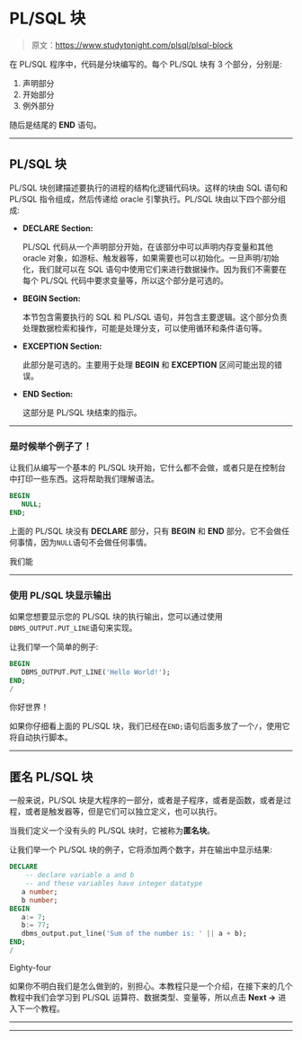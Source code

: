 # PL/SQL 块

> 原文：<https://www.studytonight.com/plsql/plsql-block>

在 PL/SQL 程序中，代码是分块编写的。每个 PL/SQL 块有 3 个部分，分别是:

1.  声明部分
2.  开始部分
3.  例外部分

随后是结尾的 **END** 语句。

* * *

## PL/SQL 块

PL/SQL 块创建描述要执行的进程的结构化逻辑代码块。这样的块由 SQL 语句和 PL/SQL 指令组成，然后传递给 oracle 引擎执行。PL/SQL 块由以下四个部分组成:

*   **DECLARE Section:**

    PL/SQL 代码从一个声明部分开始，在该部分中可以声明内存变量和其他 oracle 对象，如游标、触发器等，如果需要也可以初始化。一旦声明/初始化，我们就可以在 SQL 语句中使用它们来进行数据操作。因为我们不需要在每个 PL/SQL 代码中要求变量等，所以这个部分是可选的。

*   **BEGIN Section:**

    本节包含需要执行的 SQL 和 PL/SQL 语句，并包含主要逻辑。这个部分负责处理数据检索和操作，可能是处理分支，可以使用循环和条件语句等。

*   **EXCEPTION Section:**

    此部分是可选的。主要用于处理 **BEGIN** 和 **EXCEPTION** 区间可能出现的错误。

*   **END Section:**

    这部分是 PL/SQL 块结束的指示。

* * *

### 是时候举个例子了！

让我们从编写一个基本的 PL/SQL 块开始，它什么都不会做，或者只是在控制台中打印一些东西。这将帮助我们理解语法。

```sql
BEGIN
   NULL;
END;
```

上面的 PL/SQL 块没有 **DECLARE** 部分，只有 **BEGIN** 和 **END** 部分。它不会做任何事情，因为`NULL`语句不会做任何事情。

我们能

* * *

### 使用 PL/SQL 块显示输出

如果您想要显示您的 PL/SQL 块的执行输出，您可以通过使用`DBMS_OUTPUT.PUT_LINE`语句来实现。

让我们举一个简单的例子:

```sql
BEGIN
   DBMS_OUTPUT.PUT_LINE('Hello World!');
END;
/
```

你好世界！

如果你仔细看上面的 PL/SQL 块，我们已经在`END;`语句后面多放了一个`/`，使用它将自动执行脚本。

* * *

## 匿名 PL/SQL 块

一般来说，PL/SQL 块是大程序的一部分，或者是子程序，或者是函数，或者是过程，或者是触发器等，但是它们可以独立定义，也可以执行。

当我们定义一个没有头的 PL/SQL 块时，它被称为**匿名块**。

让我们举一个 PL/SQL 块的例子，它将添加两个数字，并在输出中显示结果:

```sql
DECLARE 
    -- declare variable a and b  
    -- and these variables have integer datatype  
   a number;  
   b number;   
BEGIN 
   a:= 7;  
   b:= 77;  
   dbms_output.put_line('Sum of the number is: ' || a + b);  
END;  
/
```

Eighty-four

如果你不明白我们是怎么做到的，别担心。本教程只是一个介绍，在接下来的几个教程中我们会学习到 PL/SQL 运算符、数据类型、变量等，所以点击 **Next →** 进入下一个教程。

* * *

* * *
